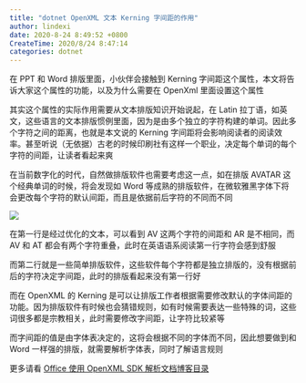 ```yaml
---
title: "dotnet OpenXML 文本 Kerning 字间距的作用"
author: lindexi
date: 2020-8-24 8:49:52 +0800
CreateTime: 2020/8/24 8:47:14
categories: dotnet
---
```


在 PPT 和 Word 排版里面，小伙伴会接触到 Kerning 字间距这个属性，本文将告诉大家这个属性的功能，以及为什么需要在 OpenXml 里面设置这个属性

<!--more-->


<!-- CreateTime:2020/8/24 8:47:14 -->


<!-- 发布 -->

其实这个属性的实际作用需要从文本排版知识开始说起，在 Latin 拉丁语，如英文，这些语言的文本排版惯例里面，因为是由多个独立的字符构建的单词。因此多个字符之间的距离，也就是本文说的 Kerning 字间距将会影响阅读者的阅读效率。甚至听说（无依据）古老的时候印刷社有这样一个职业，决定每个单词的每个字符的间距，让读者看起来爽

在当前数字化的时代，自然做排版软件也需要考虑这一点，如在排版 AVATAR 这个经典单词的时候，将会发现如 Word 等成熟的排版软件，在微软雅黑字体下将会更改每个字符的默认间距，而且是依据前后字符的不同而不同

<!-- ![](image/dotnet OpenXML 文本 Kerning 字间距的作用/dotnet OpenXML 文本 Kerning 字间距的作用0.png) -->

![](http://image.acmx.xyz/lindexi%2Fdotnet%2520OpenXML%2520%25E6%2596%2587%25E6%259C%25AC%2520Kerning%2520%25E5%25AD%2597%25E9%2597%25B4%25E8%25B7%259D%25E7%259A%2584%25E4%25BD%259C%25E7%2594%25A80.png)

在第一行是经过优化的文本，可以看到 AV 这两个字符的间距和 AR 是不相同，而 AV 和 AT 都会有两个字符重叠，此时在英语语系阅读第一行字符会感到舒服

而第二行就是一些简单排版软件，这些软件每个字符都是独立排版的，没有根据前后的字符决定字间距，此时的排版看起来没有第一行好

而在 OpenXML 的 Kerning 是可以让排版工作者根据需要修改默认的字体间距的功能。因为排版软件有时候也会猜错规则，如有时候需要表达一些特殊的词，这些词很多都是宗教相关，此时需要修改字间距，让字符比较紧等

而字间距的值是由字体表决定的，这将会根据不同的字体而不同，因此想要做到和 Word 一样强的排版，就需要解析字体表，同时了解语言规则

更多请看 [Office 使用 OpenXML SDK 解析文档博客目录](https://blog.lindexi.com/post/Office-%E4%BD%BF%E7%94%A8-OpenXML-SDK-%E8%A7%A3%E6%9E%90%E6%96%87%E6%A1%A3%E5%8D%9A%E5%AE%A2%E7%9B%AE%E5%BD%95.html )

